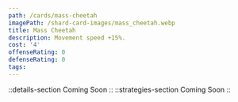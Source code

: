 ```yaml
---
path: /cards/mass-cheetah
imagePath: /shard-card-images/mass_cheetah.webp
title: Mass Cheetah
description: Movement speed +15%.
cost: '4'
offenseRating: 0
defenseRating: 0
tags:
---
```

::details-section
Coming Soon
::
::strategies-section
Coming Soon
::
